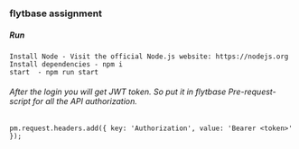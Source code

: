 ### flytbase assignment

##### Run
    Install Node - Visit the official Node.js website: https://nodejs.org
    Install dependencies - npm i
    start  - npm run start


###### After the login you will get JWT token. So put it in flytbase Pre-request-script for all the API authorization.
    pm.request.headers.add({ key: 'Authorization', value: 'Bearer <token>' });


